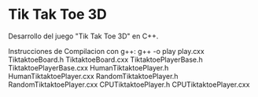 # Tik Tak Toe 3D
Desarrollo del juego "Tik Tak Toe 3D" en C++.

Instrucciones de Compilacion con g++:
g++ -o play play.cxx TiktaktoeBoard.h TiktaktoeBoard.cxx TiktaktoePlayerBase.h TiktaktoePlayerBase.cxx HumanTiktaktoePlayer.h HumanTiktaktoePlayer.cxx RandomTiktaktoePlayer.h RandomTiktaktoePlayer.cxx CPUTiktaktoePlayer.h CPUTiktaktoePlayer.cxx
